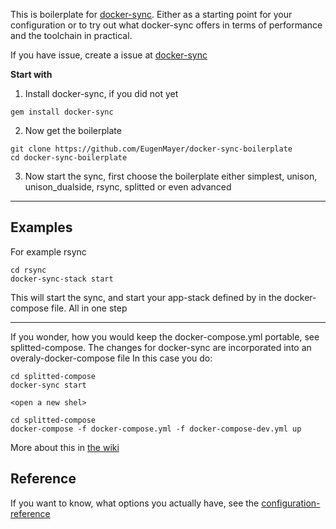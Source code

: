 This is boilerplate for [docker-sync](https://github.com/EugenMayer/docker_sync).
Either as a starting point for your configuration or to try out what docker-sync offers in terms of performance and the toolchain in practical.

If you have issue, create a issue at [docker-sync](https://github.com/EugenMayer/docker_sync)

**Start with**

 1) Install docker-sync, if you did not yet

```
gem install docker-sync
```

 2) Now get the boilerplate
```
git clone https://github.com/EugenMayer/docker-sync-boilerplate
cd docker-sync-boilerplate
```

 3) Now start the sync, first choose the boilerplate either simplest, unison, unison_dualside, rsync, splitted or even advanced

---

## Examples

For example rsync
```
cd rsync
docker-sync-stack start
```
This will start the sync, and start your app-stack defined by in the docker-compose file. All in one step

---

If you wonder, how you would keep the docker-compose.yml portable, see splitted-compose. The changes for docker-sync are incorporated into an overaly-docker-compose file
In this case you do:

```
cd splitted-compose
docker-sync start

<open a new shel>

cd splitted-compose
docker-compose -f docker-compose.yml -f docker-compose-dev.yml up
```

More about this in [the wiki](https://github.com/EugenMayer/docker-sync/wiki/Keep-you-docker-compose.yml-portable)

## Reference

If you want to know, what options you actually have, see the [configuration-reference](https://github.com/EugenMayer/docker-sync/wiki/2.-Configuration#docker-syncyml)